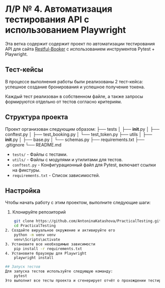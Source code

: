# Л/Р № 4. Автоматизация тестирования API с использованием Playwright

Эта ветка содержит содержит проект по автоматизации тестирования API для сайта [Restful-Booker](https://restful-booker.herokuapp.com/) с использованием инструментов Pytest + Playwright.

## Тест-кейсы
В процессе выполнения работы были реализованы 2 тест-кейса: успешное создание бронирования и успешное получение токена.

Каждый тест реализован в собственном файле, а также запросы формируются отдельно от тестов согласно критериям.

## Структура проекта

Проект организован следующим образом:
├── tests
│   ├── __init__.py
│   ├── conftest.py
│   ├── test_booking.py
│   └── test_token.py
├── utils
│   ├── __init__.py
│   ├── base.py
│   └── schemas.py
├── requirements.txt
├── .gitignore
└── README.md
- `tests/` - Файлы с тестами.
- `utils/` - Файлы с модулями и утилитами для тестов.
- `conftest.py` - Конфигурационный файл для Pytest, включает ссылки на фикстуры.
- `requirements.txt` - Список зависимостей.

## Настройка
Чтобы начать работу с этим проектом, выполните следующие шаги:

1. Клонируйте репозиторий
```bash
    git clone https://github.com/AntoninaKatashova/PracticalTesting.git
    cd PracticalTesting
2. Создайте вируальное окружение и активируйте его
    python -m venv venv
    venv\Scripts\activate
3. Установите все необходимые зависимости
    pip install -r requirements.txt
4. Установите браузеры для Playwright
    playwright install

## Запуск тестов
Для запуска тестов используйте следующую команду:
    pytest
Это выполнит все тесты проекта и сгенерирует отчёт о прохождении тестирования.
```
